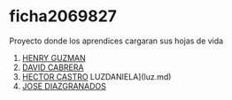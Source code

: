 # ficha2069827
Proyecto donde los aprendices cargaran sus hojas de vida

1. [HENRY GUZMAN](henry.md)
2. [DAVID CABRERA](david.md)
3. [HECTOR CASTRO](hector.md)
  LUZDANIELA](luz.md)
4. [JOSE DIAZGRANADOS](jose.md)
